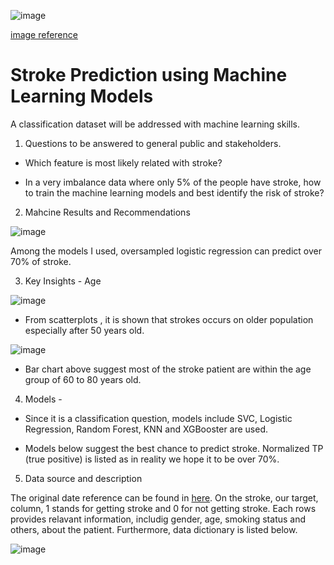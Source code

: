 
![image](https://user-images.githubusercontent.com/126204698/236042392-8184f68f-c2ad-4e97-b984-a6b83ccb56ae.png)

[image reference](https://insights.eisenhowerhealth.org/stroke-awareness-befast/)

# Stroke Prediction using Machine Learning Models
A classification dataset will be addressed with machine learning skills. 

1. Questions to be answered to general public and stakeholders.

- Which feature is most likely related with stroke?

- In a very imbalance data where only 5% of the people have stroke, how to train the machine learning models and best identify the risk of stroke?

2. Mahcine Results and Recommendations

![image](https://user-images.githubusercontent.com/126204698/236060305-ada4b62e-f929-4abe-a6ae-a919359907f3.png)

Among the models I used, oversampled logistic regression can predict over 70% of stroke. 


3. Key Insights - Age

![image](https://user-images.githubusercontent.com/126204698/236043513-aadadc10-c72f-4ced-97d2-ccf2c35d0909.png)

- From scatterplots , it is shown that strokes occurs on older population especially after 50 years old.


![image](https://user-images.githubusercontent.com/126204698/236043575-9256e9b2-5427-4b2a-9298-c15c23675915.png)

- Bar chart above suggest most of the stroke patient are within the age group of 60 to 80 years old.

4. Models - 

- Since it is a classification question, models include SVC, Logistic Regression, Random Forest, KNN and XGBooster are used.

- Models below suggest the best chance to predict stroke. Normalized TP (true positive) is listed as in reality we hope it to be over 70%.

5. Data source and description

The original date reference can be found in [here](https://www.kaggle.com/datasets/fedesoriano/stroke-prediction-dataset).
On the stroke, our target, column, 1 stands for getting stroke and 0 for not getting stroke. Each rows provides relavant information, includig gender, age, smoking status and others, about the patient. Furthermore, data dictionary is listed below.

![image](https://user-images.githubusercontent.com/126204698/236043392-b2cece0a-f62b-4fc3-af8a-a0ce7f47933b.png)
